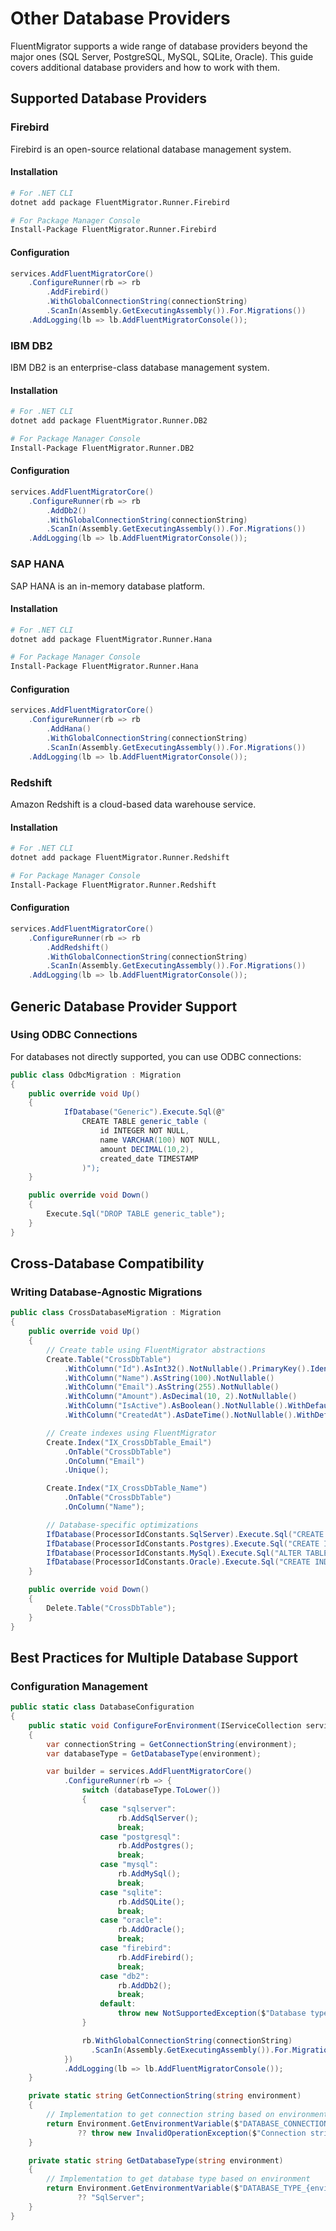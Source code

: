 # Other Database Providers

FluentMigrator supports a wide range of database providers beyond the major ones (SQL Server, PostgreSQL, MySQL, SQLite, Oracle). This guide covers additional database providers and how to work with them.

## Supported Database Providers

### Firebird

Firebird is an open-source relational database management system.

#### Installation

```bash
# For .NET CLI
dotnet add package FluentMigrator.Runner.Firebird

# For Package Manager Console
Install-Package FluentMigrator.Runner.Firebird
```

#### Configuration

```csharp
services.AddFluentMigratorCore()
    .ConfigureRunner(rb => rb
        .AddFirebird()
        .WithGlobalConnectionString(connectionString)
        .ScanIn(Assembly.GetExecutingAssembly()).For.Migrations())
    .AddLogging(lb => lb.AddFluentMigratorConsole());
```

### IBM DB2

IBM DB2 is an enterprise-class database management system.

#### Installation

```bash
# For .NET CLI
dotnet add package FluentMigrator.Runner.DB2

# For Package Manager Console
Install-Package FluentMigrator.Runner.DB2
```

#### Configuration

```csharp
services.AddFluentMigratorCore()
    .ConfigureRunner(rb => rb
        .AddDb2()
        .WithGlobalConnectionString(connectionString)
        .ScanIn(Assembly.GetExecutingAssembly()).For.Migrations())
    .AddLogging(lb => lb.AddFluentMigratorConsole());
```

### SAP HANA

SAP HANA is an in-memory database platform.

#### Installation

```bash
# For .NET CLI
dotnet add package FluentMigrator.Runner.Hana

# For Package Manager Console
Install-Package FluentMigrator.Runner.Hana
```

#### Configuration

```csharp
services.AddFluentMigratorCore()
    .ConfigureRunner(rb => rb
        .AddHana()
        .WithGlobalConnectionString(connectionString)
        .ScanIn(Assembly.GetExecutingAssembly()).For.Migrations())
    .AddLogging(lb => lb.AddFluentMigratorConsole());
```

### Redshift

Amazon Redshift is a cloud-based data warehouse service.

#### Installation

```bash
# For .NET CLI
dotnet add package FluentMigrator.Runner.Redshift

# For Package Manager Console
Install-Package FluentMigrator.Runner.Redshift
```

#### Configuration

```csharp
services.AddFluentMigratorCore()
    .ConfigureRunner(rb => rb
        .AddRedshift()
        .WithGlobalConnectionString(connectionString)
        .ScanIn(Assembly.GetExecutingAssembly()).For.Migrations())
    .AddLogging(lb => lb.AddFluentMigratorConsole());
```

## Generic Database Provider Support

### Using ODBC Connections

For databases not directly supported, you can use ODBC connections:

```csharp
public class OdbcMigration : Migration
{
    public override void Up()
    {
            IfDatabase("Generic").Execute.Sql(@"
                CREATE TABLE generic_table (
                    id INTEGER NOT NULL,
                    name VARCHAR(100) NOT NULL,
                    amount DECIMAL(10,2),
                    created_date TIMESTAMP
                )");
    }

    public override void Down()
    {
        Execute.Sql("DROP TABLE generic_table");
    }
}
```

## Cross-Database Compatibility

### Writing Database-Agnostic Migrations

```csharp
public class CrossDatabaseMigration : Migration
{
    public override void Up()
    {
        // Create table using FluentMigrator abstractions
        Create.Table("CrossDbTable")
            .WithColumn("Id").AsInt32().NotNullable().PrimaryKey().Identity()
            .WithColumn("Name").AsString(100).NotNullable()
            .WithColumn("Email").AsString(255).NotNullable()
            .WithColumn("Amount").AsDecimal(10, 2).NotNullable()
            .WithColumn("IsActive").AsBoolean().NotNullable().WithDefaultValue(true)
            .WithColumn("CreatedAt").AsDateTime().NotNullable().WithDefaultValue(SystemMethods.CurrentDateTime);

        // Create indexes using FluentMigrator
        Create.Index("IX_CrossDbTable_Email")
            .OnTable("CrossDbTable")
            .OnColumn("Email")
            .Unique();

        Create.Index("IX_CrossDbTable_Name")
            .OnTable("CrossDbTable")
            .OnColumn("Name");

        // Database-specific optimizations
        IfDatabase(ProcessorIdConstants.SqlServer).Execute.Sql("CREATE NONCLUSTERED INDEX IX_CrossDbTable_Amount_Filtered ON CrossDbTable (Amount) WHERE Amount > 0");
        IfDatabase(ProcessorIdConstants.Postgres).Execute.Sql("CREATE INDEX IX_CrossDbTable_Amount_Partial ON CrossDbTable (Amount) WHERE Amount > 0");
        IfDatabase(ProcessorIdConstants.MySql).Execute.Sql("ALTER TABLE CrossDbTable ENGINE=InnoDB");
        IfDatabase(ProcessorIdConstants.Oracle).Execute.Sql("CREATE INDEX IX_CrossDbTable_Amount_Filtered ON CrossDbTable (Amount) WHERE Amount > 0");
    }

    public override void Down()
    {
        Delete.Table("CrossDbTable");
    }
}
```

## Best Practices for Multiple Database Support

### Configuration Management

```csharp
public static class DatabaseConfiguration
{
    public static void ConfigureForEnvironment(IServiceCollection services, string environment)
    {
        var connectionString = GetConnectionString(environment);
        var databaseType = GetDatabaseType(environment);

        var builder = services.AddFluentMigratorCore()
            .ConfigureRunner(rb => {
                switch (databaseType.ToLower())
                {
                    case "sqlserver":
                        rb.AddSqlServer();
                        break;
                    case "postgresql":
                        rb.AddPostgres();
                        break;
                    case "mysql":
                        rb.AddMySql();
                        break;
                    case "sqlite":
                        rb.AddSQLite();
                        break;
                    case "oracle":
                        rb.AddOracle();
                        break;
                    case "firebird":
                        rb.AddFirebird();
                        break;
                    case "db2":
                        rb.AddDb2();
                        break;
                    default:
                        throw new NotSupportedException($"Database type {databaseType} is not supported");
                }

                rb.WithGlobalConnectionString(connectionString)
                  .ScanIn(Assembly.GetExecutingAssembly()).For.Migrations();
            })
            .AddLogging(lb => lb.AddFluentMigratorConsole());
    }

    private static string GetConnectionString(string environment)
    {
        // Implementation to get connection string based on environment
        return Environment.GetEnvironmentVariable($"DATABASE_CONNECTION_{environment.ToUpper()}")
               ?? throw new InvalidOperationException($"Connection string for {environment} not found");
    }

    private static string GetDatabaseType(string environment)
    {
        // Implementation to get database type based on environment
        return Environment.GetEnvironmentVariable($"DATABASE_TYPE_{environment.ToUpper()}")
               ?? "SqlServer";
    }
}
```
